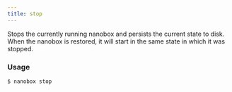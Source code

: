 ```yaml
---
title: stop
---
```


Stops the currently running nanobox and persists the current state to disk. When the nanobox is restored, it will start in the same state in which it was stopped.

### Usage
```shell
$ nanobox stop
```